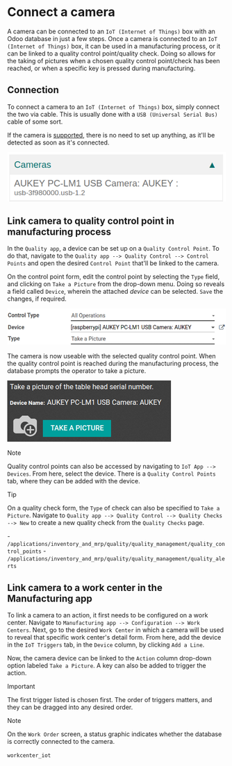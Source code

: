 # Connect a camera

A camera can be connected to an `IoT (Internet of Things)` box with an
Odoo database in just a few steps. Once a camera is connected to an
`IoT (Internet of Things)` box, it can be used in a manufacturing
process, or it can be linked to a quality control point/quality check.
Doing so allows for the taking of pictures when a chosen quality control
point/check has been reached, or when a specific key is pressed during
manufacturing.

## Connection

To connect a camera to an `IoT (Internet of Things)` box, simply connect
the two via cable. This is usually done with a
`USB (Universal Serial Bus)` cable of some sort.

If the camera is [supported](https://www.odoo.com/page/iot-hardware),
there is no need to set up anything, as it'll be detected as soon as
it's connected.

<img src="camera/camera-dropdown.png" class="align-center"
alt="Camera recognized on the IoT box." />

## Link camera to quality control point in manufacturing process

In the `Quality app`, a device can be set up on a
`Quality Control Point`. To do that, navigate to the
`Quality app --> Quality Control --> Control Points` and open the
desired `Control Point` that'll be linked to the camera.

On the control point form, edit the control point by selecting the
`Type` field, and clicking on `Take a Picture` from the drop-down menu.
Doing so reveals a field called `Device`, wherein the attached *device*
can be selected. `Save` the changes, if required.

<img src="camera/control-point-device.png" class="align-center"
alt="Setting up the device on the quality control point." />

The camera is now useable with the selected quality control point. When
the quality control point is reached during the manufacturing process,
the database prompts the operator to take a picture.

<img src="camera/serial-number-picture.png" class="align-center"
alt="Graphic user interface of the device on the quality control point." />

> [!NOTE]
> Quality control points can also be accessed by navigating to
> `IoT App -->
> Devices`. From here, select the device. There is a
> `Quality Control Points` tab, where they can be added with the device.

> [!TIP]
> On a quality check form, the `Type` of check can also be specified to
> `Take a
> Picture`. Navigate to
> `Quality app --> Quality Control --> Quality Checks --> New` to create
> a new quality check from the `Quality Checks` page.

<div class="seealso">

\-
`/applications/inventory_and_mrp/quality/quality_management/quality_control_points` -
`/applications/inventory_and_mrp/quality/quality_management/quality_alerts`

</div>

## Link camera to a work center in the Manufacturing app

To link a camera to an action, it first needs to be configured on a work
center. Navigate to
`Manufacturing app --> Configuration --> Work Centers`. Next, go to the
desired `Work Center` in which a camera will be used to reveal that
specific work center's detail form. From here, add the device in the
`IoT Triggers` tab, in the `Device` column, by clicking `Add a Line`.

Now, the camera device can be linked to the `Action` column drop-down
option labeled `Take a Picture`. A key can also be added to trigger the
action.

> [!IMPORTANT]
> The first trigger listed is chosen first. The order of triggers
> matters, and they can be dragged into any desired order.

> [!NOTE]
> On the `Work Order` screen, a status graphic indicates whether the
> database is correctly connected to the camera.

<div class="seealso">

`workcenter_iot`

</div>
